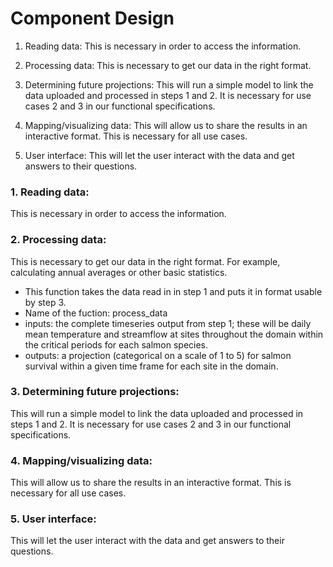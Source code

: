 # Component Design 

1. Reading data:
This is necessary in order to access the information.

2. Processing data:
This is necessary to get our data in the right format.

3. Determining future projections:
This will run a simple model to link the data uploaded and processed in steps 1 and 2. It is necessary for use cases 2 and 3 in our functional specifications.

4. Mapping/visualizing data:
This will allow us to share the results in an interactive format. This is necessary for all use cases.

5. User interface: This will let the user interact with the data and get answers to their questions.

### 1. Reading data:   
This is necessary in order to access the information. 

### 2. Processing data: 
This is necessary to get our data in the right format. For example, calculating annual averages or other basic statistics.
- This function takes the data read in in step 1 and puts it in format usable by step 3.
- Name of the fuction: process_data
- inputs: the complete timeseries output from step 1; these will be daily mean temperature and streamflow at sites throughout the domain within the critical periods for each salmon species. 
- outputs: a projection (categorical on a scale of 1 to 5) for salmon survival within a given time frame for each site in the domain.


### 3. Determining future projections:
This will run a simple model to link the data uploaded and processed in steps 1 and 2. It is necessary for use cases 2 and 3 in our functional specifications. 



### 4. Mapping/visualizing data:
This will allow us to share the results in an interactive format. This is necessary for all use cases. 

### 5. User interface:
This will let the user interact with the data and get answers to their questions.
